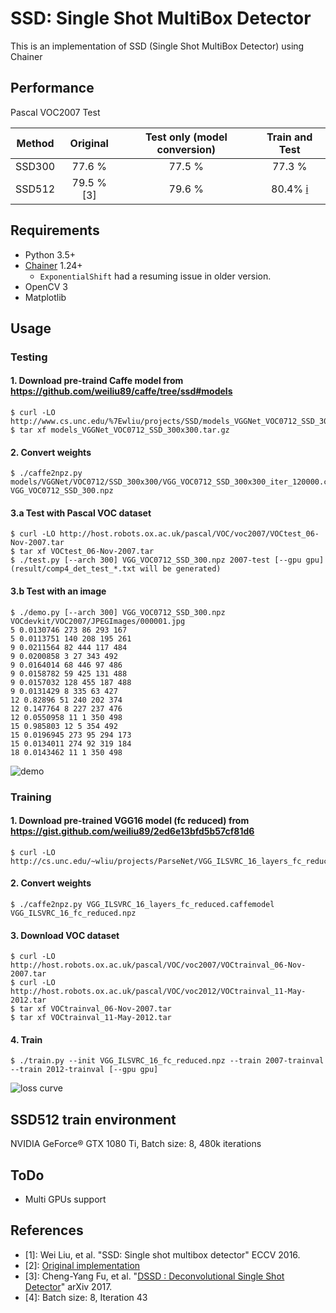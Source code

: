 # SSD: Single Shot MultiBox Detector

This is an implementation of SSD (Single Shot MultiBox Detector) using Chainer

## Performance
Pascal VOC2007 Test

| Method | Original | Test only (model conversion) | Train and Test |
|:-:|:-:|:-:|:-:|
| SSD300 | 77.6 % | 77.5 % | 77.3 % |
| SSD512 | 79.5 % [3] | 79.6 % | 80.4% [i](#ssd512-train-environment) |

## Requirements

- Python 3.5+
- [Chainer](https://github.com/pfnet/chainer) 1.24+
    - `ExponentialShift` had a resuming issue in older version.
- OpenCV 3
- Matplotlib

## Usage

### Testing

#### 1\. Download pre-traind Caffe model from https://github.com/weiliu89/caffe/tree/ssd#models
```
$ curl -LO http://www.cs.unc.edu/%7Ewliu/projects/SSD/models_VGGNet_VOC0712_SSD_300x300.tar.gz
$ tar xf models_VGGNet_VOC0712_SSD_300x300.tar.gz
```

#### 2\. Convert weights
```
$ ./caffe2npz.py models/VGGNet/VOC0712/SSD_300x300/VGG_VOC0712_SSD_300x300_iter_120000.caffemodel VGG_VOC0712_SSD_300.npz
```

#### 3\.a Test with Pascal VOC dataset
```
$ curl -LO http://host.robots.ox.ac.uk/pascal/VOC/voc2007/VOCtest_06-Nov-2007.tar
$ tar xf VOCtest_06-Nov-2007.tar
$ ./test.py [--arch 300] VGG_VOC0712_SSD_300.npz 2007-test [--gpu gpu]
(result/comp4_det_test_*.txt will be generated)
```

#### 3\.b Test with an image
```
$ ./demo.py [--arch 300] VGG_VOC0712_SSD_300.npz VOCdevkit/VOC2007/JPEGImages/000001.jpg
5 0.0130746 273 86 293 167
5 0.0113751 140 208 195 261
9 0.0211564 82 444 117 484
9 0.0200858 3 27 343 492
9 0.0164014 68 446 97 486
9 0.0158782 59 425 131 488
9 0.0157032 128 455 187 488
9 0.0131429 8 335 63 427
12 0.82896 51 240 202 374
12 0.147764 8 227 237 476
12 0.0550958 11 1 350 498
15 0.985803 12 5 354 492
15 0.0196945 273 95 294 173
15 0.0134011 274 92 319 184
18 0.0143462 11 1 350 498
```
![demo](images/demo.png)

### Training

#### 1\. Download pre-trained VGG16 model (fc reduced) from https://gist.github.com/weiliu89/2ed6e13bfd5b57cf81d6
```
$ curl -LO http://cs.unc.edu/~wliu/projects/ParseNet/VGG_ILSVRC_16_layers_fc_reduced.caffemodel
```

#### 2\. Convert weights
```
$ ./caffe2npz.py VGG_ILSVRC_16_layers_fc_reduced.caffemodel VGG_ILSVRC_16_fc_reduced.npz
```

#### 3\. Download VOC dataset
```
$ curl -LO http://host.robots.ox.ac.uk/pascal/VOC/voc2007/VOCtrainval_06-Nov-2007.tar
$ curl -LO http://host.robots.ox.ac.uk/pascal/VOC/voc2012/VOCtrainval_11-May-2012.tar
$ tar xf VOCtrainval_06-Nov-2007.tar
$ tar xf VOCtrainval_11-May-2012.tar
```

#### 4\. Train
```
$ ./train.py --init VGG_ILSVRC_16_fc_reduced.npz --train 2007-trainval --train 2012-trainval [--gpu gpu]
```

![loss curve](images/loss_curve.png)

## SSD512 train environment 
 NVIDIA GeForce&reg; GTX 1080 Ti, Batch size: 8, 480k iterations

## ToDo
- Multi GPUs support

## References
- [1]: Wei Liu, et al. "SSD: Single shot multibox detector" ECCV 2016.
- [2]: [Original implementation](https://github.com/weiliu89/caffe/tree/ssd)
- [3]: Cheng-Yang Fu, et al. "[DSSD : Deconvolutional Single Shot Detector](https://arxiv.org/abs/1701.06659)" arXiv 2017.
- [4]: Batch size: 8, Iteration 43
